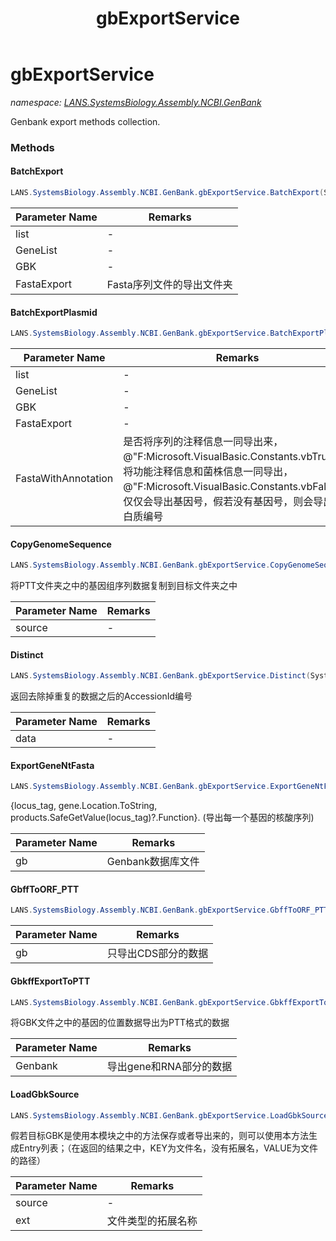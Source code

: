 ﻿---
title: gbExportService
---

# gbExportService
_namespace: [LANS.SystemsBiology.Assembly.NCBI.GenBank](N-LANS.SystemsBiology.Assembly.NCBI.GenBank.html)_

Genbank export methods collection.

### Methods

#### BatchExport
```csharp
LANS.SystemsBiology.Assembly.NCBI.GenBank.gbExportService.BatchExport(System.Collections.Generic.IEnumerable{LANS.SystemsBiology.Assembly.NCBI.GenBank.GBFF.File},LANS.SystemsBiology.Assembly.NCBI.GenBank.CsvExports.GeneDumpInfo[]@,LANS.SystemsBiology.Assembly.NCBI.GenBank.CsvExports.gbEntryBrief[]@,System.String,System.Boolean)
```


|Parameter Name|Remarks|
|--------------|-------|
|list|-|
|GeneList|-|
|GBK|-|
|FastaExport|Fasta序列文件的导出文件夹|


#### BatchExportPlasmid
```csharp
LANS.SystemsBiology.Assembly.NCBI.GenBank.gbExportService.BatchExportPlasmid(System.Collections.Generic.IEnumerable{LANS.SystemsBiology.Assembly.NCBI.GenBank.GBFF.File},LANS.SystemsBiology.Assembly.NCBI.GenBank.CsvExports.GeneDumpInfo[]@,LANS.SystemsBiology.Assembly.NCBI.GenBank.CsvExports.Plasmid[]@,System.String,System.Boolean)
```


|Parameter Name|Remarks|
|--------------|-------|
|list|-|
|GeneList|-|
|GBK|-|
|FastaExport|-|
|FastaWithAnnotation|是否将序列的注释信息一同导出来，@"F:Microsoft.VisualBasic.Constants.vbTrue"会将功能注释信息和菌株信息一同导出，@"F:Microsoft.VisualBasic.Constants.vbFalse"则仅仅会导出基因号，假若没有基因号，则会导出蛋白质编号|


#### CopyGenomeSequence
```csharp
LANS.SystemsBiology.Assembly.NCBI.GenBank.gbExportService.CopyGenomeSequence(System.String,System.String)
```
将PTT文件夹之中的基因组序列数据复制到目标文件夹之中

|Parameter Name|Remarks|
|--------------|-------|
|source|-|


#### Distinct
```csharp
LANS.SystemsBiology.Assembly.NCBI.GenBank.gbExportService.Distinct(System.Collections.Generic.IEnumerable{LANS.SystemsBiology.Assembly.NCBI.GenBank.CsvExports.Plasmid})
```
返回去除掉重复的数据之后的AccessionId编号

|Parameter Name|Remarks|
|--------------|-------|
|data|-|


#### ExportGeneNtFasta
```csharp
LANS.SystemsBiology.Assembly.NCBI.GenBank.gbExportService.ExportGeneNtFasta(LANS.SystemsBiology.Assembly.NCBI.GenBank.GBFF.File,System.Boolean)
```
{locus_tag, gene.Location.ToString, products.SafeGetValue(locus_tag)?.Function}.
 (导出每一个基因的核酸序列)

|Parameter Name|Remarks|
|--------------|-------|
|gb|Genbank数据库文件|


#### GbffToORF_PTT
```csharp
LANS.SystemsBiology.Assembly.NCBI.GenBank.gbExportService.GbffToORF_PTT(LANS.SystemsBiology.Assembly.NCBI.GenBank.GBFF.File)
```


|Parameter Name|Remarks|
|--------------|-------|
|gb|只导出CDS部分的数据|


#### GbkffExportToPTT
```csharp
LANS.SystemsBiology.Assembly.NCBI.GenBank.gbExportService.GbkffExportToPTT(LANS.SystemsBiology.Assembly.NCBI.GenBank.GBFF.File)
```
将GBK文件之中的基因的位置数据导出为PTT格式的数据

|Parameter Name|Remarks|
|--------------|-------|
|Genbank|导出gene和RNA部分的数据|


#### LoadGbkSource
```csharp
LANS.SystemsBiology.Assembly.NCBI.GenBank.gbExportService.LoadGbkSource(System.String,System.String[])
```
假若目标GBK是使用本模块之中的方法保存或者导出来的，则可以使用本方法生成Entry列表；（在返回的结果之中，KEY为文件名，没有拓展名，VALUE为文件的路径）

|Parameter Name|Remarks|
|--------------|-------|
|source|-|
|ext|文件类型的拓展名称|





